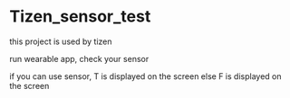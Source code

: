 # Tizen_sensor_test
this project is used by tizen<div/>
run wearable app, check your sensor

if you can use sensor, T is displayed on the screen
else F is displayed on the screen
